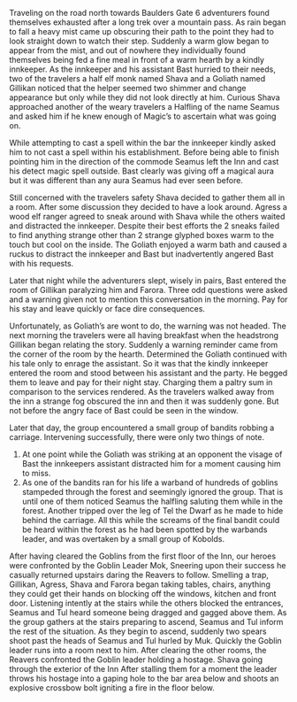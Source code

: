 Traveling on the road north towards Baulders Gate 6 adventurers found themselves exhausted after a long trek over a mountain pass. As rain began to fall a heavy mist came up obscuring their path to the point they had to look straight down to watch their step. Suddenly a warm glow began to appear from the mist, and out of nowhere they individually found themselves being fed a fine meal in front of a warm hearth by a kindly innkeeper. As the innkeeper and his assistant Bast hurried to their needs, two of the travelers a half elf monk named Shava and a Goliath named Gillikan noticed that the helper seemed two shimmer and change appearance but only while they did not look directly at him. Curious Shava approached another of the weary travelers a Halfling of the name Seamus and asked him if he knew enough of Magic’s to ascertain what was going on.

While attempting to cast a spell within the bar the innkeeper kindly asked him to not cast a spell within his establishment. Before being able to finish pointing him in the direction of the commode Seamus left the Inn and cast his detect magic spell outside. Bast clearly was giving off a magical aura but it was different than any aura Seamus had ever seen before. 

Still concerned with the travelers safety Shava decided to gather them all in a room. After some discussion they decided to have a look around. Agress a wood elf ranger agreed to sneak around with Shava while the others waited and distracted the innkeeper. Despite their best efforts the 2 sneaks failed to find anything strange other than 2 strange glyphed boxes warm to the touch but cool on the inside. The Goliath enjoyed a warm bath and caused a ruckus to distract the innkeeper and Bast but inadvertently angered Bast with his requests.

Later that night while the adventurers slept, wisely in pairs, Bast entered the room of Gillikan paralyzing him and Farora. Three odd questions were asked and a warning given not to mention this conversation in the morning. Pay for his stay and leave quickly or face dire consequences.

Unfortunately, as Goliath’s are wont to do, the warning was not headed. The next morning the travelers were all having breakfast when the headstrong Gillikan began relating the story. Suddenly a warning reminder came from the corner of the room by the hearth. Determined the Goliath continued with his tale only to enrage the assistant. So it was that the kindly innkeeper entered the room and stood between his assistant and the party. He begged them to leave and pay for their night stay. Charging them a paltry sum in comparison to the services rendered. As the travelers walked away from the inn a strange fog obscured the inn and then it was suddenly gone. But not before the angry face of Bast could be seen in the window. 

Later that day, the group encountered a small group of bandits robbing a carriage. Intervening successfully, there were only two things of note.

1. At one point while the Goliath was striking at an opponent the visage of Bast the innkeepers assistant distracted him for a moment causing him to miss.
2. As one of the bandits ran for his life a warband of hundreds of goblins stampeded through the forest and seemingly ignored the group. That is until one of them noticed Seamus the halfling saluting them while in the forest. Another tripped over the leg of Tel the Dwarf as he made to hide behind the carriage. All this while the screams of the final bandit could be heard within the forest as he had been spotted by the warbands leader, and was overtaken by a small group of Kobolds.

After having cleared the Goblins from the first floor of the Inn, our heroes were confronted by the Goblin Leader Mok, Sneering upon their success he casually returned upstairs daring the Reavers to follow. Smelling a trap, Gillikan, Agress, Shava and Farora began taking tables, chairs, anything they could get their hands on blocking off the windows, kitchen and front door. Listening intently at the stairs while the others blocked the entrances, Seamus and Tul heard someone being dragged and gagged above them. As the group gathers at the stairs preparing to ascend, Seamus and Tul inform the rest of the situation. As they begin to ascend, suddenly two spears shoot past the heads of Seamus and Tul hurled by Muk. Quickly the Goblin leader runs into a room next to him. After clearing the other rooms, the Reavers confronted the Goblin leader holding a hostage. Shava going through the exterior of the Inn After stalling them for a moment the leader throws his hostage into a gaping hole to the bar area below and shoots an explosive crossbow bolt igniting a fire in the floor below.
